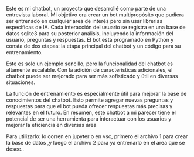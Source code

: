 Este es mi chatbot, un proyecto que desarrollé como parte de una entrevista laboral. Mi objetivo era crear un bot multipropósito que pudiera ser entrenado en cualquier área de interés pero sin usar librerias especificas de IA.
Cada interacción del usuario se registra en una base de datos sqlite3 para su posterior análisis, incluyendo la información del usuario, preguntas y respuestas. 
El bot está programado en Python y consta de dos etapas: la etapa principal del chatbot y un código para su entrenamiento.

Este es solo un ejemplo sencillo, pero la funcionalidad del chatbot es altamente escalable. 
Con la adición de características adicionales, el chatbot puede ser mejorado para ser más sofisticado y útil en diversas situaciones.

La función de entrenamiento es especialmente útil para mejorar la base de conocimientos del chatbot.
Esto permite agregar nuevas preguntas y respuestas para que el bot pueda ofrecer respuestas más precisas y relevantes en el futuro. 
En resumen, este chatbot a mi parecer tiene el potencial de ser una herramienta  para interactuar con los usuarios y mejorar la eficiencia en diversas área 

Para utilizarlo: lo corren en jupyter o en vsc, primero el archivo 1 para crear la base de datos ,y luego el archivo 2 para ya entrenarlo en el area que se desee.. 
